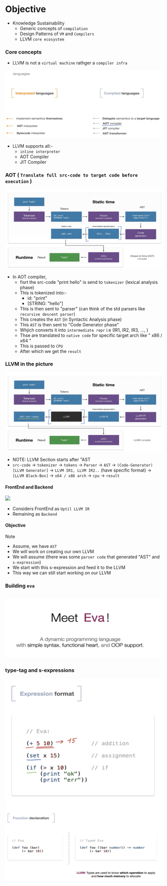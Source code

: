 # Objective

- Knowledge Sustainability
  - Generic concepts of `compilation`
  - Design Patterns of `VM` and `Compilers`
  - LLVM `core ecosystem`

### Core concepts

- LLVM is not a `virtual machine` rathger a `compiler infra`

![](../images/compiler_infra.png)
- LLVM supports all:-
  - `inline interpreter`
  - AOT Compiler
  - JIT Compiler


### AOT ( `Translate full src-code to target code before execution` )

![](../images/aot.png)
- In AOT compiler, 
  - fisrt the src-code "print hello" is send to `tokenizer` (lexical analysis phase)
  - This is tokenized into:-
    - id: "print"
    - [STRING: "hello"]
  - This is then sent to "parser" (can think of the std parsers like `recursive descent parser`)
  - This creates the `AST` (in Syntactic Analysis phase)
  - This `AST` is then sent to "Code Generator phase"
  - Whjich converts it into `intermediate repr` i.e (IR1, IR2, IR3, ..., )
  - Thse are translated to `native code` for specific target arch like " x86 / x64 "
  - This is passed to `CPU`
  - After which we get the `result` 



### LLVM in the picture
![](../images/llvm.png)
- NOTE: LLVM Section starts after "AST
- `src-code` -> `tokenizer` -> `tokens` -> `Parser` -> `AST` -> `(Code-Generator) [LLVM Generator]`  -> `LLVM IR1, LLVM IR2..`  (have specific format) -> `[LLVM Black-Box]`
-> `x64 / x86 arch` -> `cpu` -> `result`

#### FrontEnd and Backend
![](../images/frontend_backend.png)

- Considers FrontEnd as `Uptil LLVM IR`
- Remaining as `Backend`


#### Objective

> [!NOTE]
> - Assume, we have `AST`
> - We will work on creating our own LLVM
> - We will assume (there was some `parser code` that generated "AST" and `s-expression`)
> - We start with this s-expression and feed it to the LLVM
> - This way we can still start working on our LLVM


### Building `eva`
![](../images/eva.png)
- 

### type-tag and s-expressions

![](../images/type-tag.png)
![](../images/typed_eva.png)
